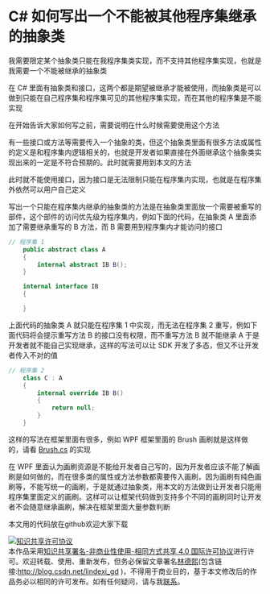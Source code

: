 # C# 如何写出一个不能被其他程序集继承的抽象类

我需要限定某个抽象类只能在我程序集类实现，而不支持其他程序集实现，也就是我需要一个不能被继承的抽象类

<!--more-->
<!-- CreateTime:2020/3/5 9:26:16 -->


在 C# 里面有抽象类和接口，这两个都是期望被继承才能被使用，而抽象类是可以做到只能在自己程序集和程序集可见的其他程序集实现，而在其他的程序集是不能实现

在开始告诉大家如何写之前，需要说明在什么时候需要使用这个方法

有一些接口或方法等需要传入一个抽象的类，但这个抽象类里面有很多方法或属性的定义是和程序集内逻辑相关的，也就是开发者如果直接在外面继承这个抽象类实现出来的一定是不符合预期的。此时就需要用到本文的方法

此时就不能使用接口，因为接口是无法限制只能在程序集内实现，也就是在程序集外依然可以用户自己定义

写出一个只能在程序集内继承的抽象类的方法是在抽象类里面放一个需要被重写的部件，这个部件的访问优先级为程序集内，例如下面的代码，在抽象类 A 里面添加了需要继承重写的 B 方法，而 B 需要用到程序集内才能访问的接口

```csharp
// 程序集 1
    public abstract class A
    {
        internal abstract IB B();
    }

    internal interface IB
    {

    }
```

上面代码的抽象类 A 就只能在程序集 1 中实现，而无法在程序集 2 重写，例如下面代码将会提示重写方法 B 的接口没有权限，而不重写方法 B 就不能继承 A 于是开发者就不能自己实现继承，这样的写法可以让 SDK 开发了多态，但又不让开发者传入不对的值

```csharp
// 程序集 2
    class C : A
    {
        internal override IB B()
        {
            return null;
        }
    }
```

这样的写法在框架里面有很多，例如 WPF 框架里面的 Brush 画刷就是这样做的，请看 [Brush.cs](https://github.com/dotnet/wpf/blob/ae1790531c3b993b56eba8b1f0dd395a3ed7de75/src/Microsoft.DotNet.Wpf/src/PresentationCore/System/Windows/Media/Brush.cs ) 的实现

在 WPF 里面认为画刷资源是不能给开发者自己写的，因为开发者应该不能了解画刷是如何做的，而在很多类的属性或方法参数都需要传入画刷，因为画刷有纯色画刷等，不能写统一的画刷，于是就通过抽象类，用本文的方法做到让开发者只能用程序集里面定义的画刷。这样可以让框架代码做到支持多个不同的画刷同时让开发者不会随意继承画刷，解决在框架里面大量参数判断

本文用的代码放在github欢迎大家下载

<a rel="license" href="http://creativecommons.org/licenses/by-nc-sa/4.0/"><img alt="知识共享许可协议" style="border-width:0" src="https://licensebuttons.net/l/by-nc-sa/4.0/88x31.png" /></a><br />本作品采用<a rel="license" href="http://creativecommons.org/licenses/by-nc-sa/4.0/">知识共享署名-非商业性使用-相同方式共享 4.0 国际许可协议</a>进行许可。欢迎转载、使用、重新发布，但务必保留文章署名[林德熙](http://blog.csdn.net/lindexi_gd)(包含链接:http://blog.csdn.net/lindexi_gd )，不得用于商业目的，基于本文修改后的作品务必以相同的许可发布。如有任何疑问，请与我[联系](mailto:lindexi_gd@163.com)。
